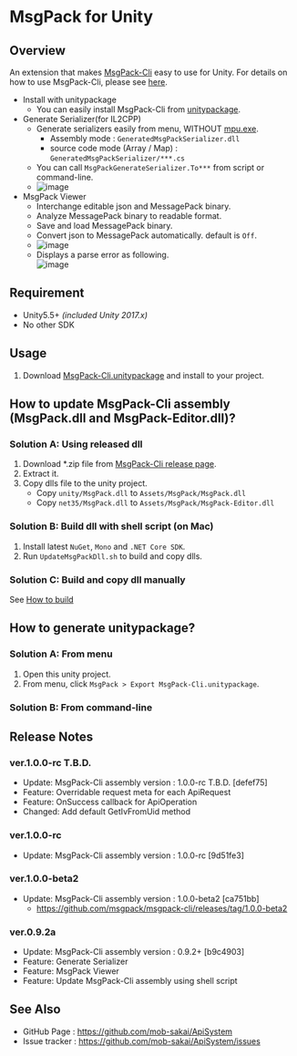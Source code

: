 ﻿MsgPack for Unity
===

## Overview

An extension that makes [MsgPack-Cli](https://github.com/msgpack/MsgPack-Cli) easy to use for Unity.
For details on how to use MsgPack-Cli, please see [here](https://github.com/msgpack/msgpack-cli).

* Install with unitypackage
    * You can easily install MsgPack-Cli from [unitypackage](https://github.com/mob-sakai/MsgPack-Cli/raw/master/unity/MsgPack-Cli.unitypackage).
* Generate Serializer(for IL2CPP)
    * Generate serializers easily from menu, WITHOUT [mpu.exe](https://github.com/msgpack/msgpack-cli/wiki/Xamarin-and-Unity#generate-serializers).
        * Assembly mode : `GeneratedMsgPackSerializer.dll`
        * source code mode (Array / Map) : `GeneratedMsgPackSerializer/***.cs`
    * You can call `MsgPackGenerateSerializer.To***` from script or command-line.
    * ![image](https://user-images.githubusercontent.com/12690315/32209840-b23d98a0-be4d-11e7-94ed-1a6c67a382a2.png)
* MsgPack Viewer
    * Interchange editable json and MessagePack binary.
    * Analyze MessagePack binary to readable format.
    * Save and load MessagePack binary.
    * Convert json to MessagePack automatically. default is `Off`.
    * ![image](https://user-images.githubusercontent.com/12690315/32087322-014220f0-bb16-11e7-806e-1f59ae07677e.png)
    * Displays a parse error as following.  
    ![image](https://user-images.githubusercontent.com/12690315/32474021-b36f08d4-c3ad-11e7-8953-43d4a63f7be4.png)




## Requirement

* Unity5.5+ *(included Unity 2017.x)*
* No other SDK




## Usage

1. Download [MsgPack-Cli.unitypackage](https://github.com/mob-sakai/MsgPack-Cli/raw/master/unity/MsgPack-Cli.unitypackage) and install to your project.




## How to update MsgPack-Cli assembly (MsgPack.dll and MsgPack-Editor.dll)?

### Solution A: Using released dll

1. Download *.zip file from [MsgPack-Cli release page](https://github.com/msgpack/msgpack-cli/releases/).
1. Extract it.
1. Copy dlls file to the unity project.
    * Copy `unity/MsgPack.dll` to `Assets/MsgPack/MsgPack.dll`
    * Copy `net35/MsgPack.dll` to `Assets/MsgPack/MsgPack-Editor.dll`

### Solution B: Build dll with shell script (on Mac) 

1. Install latest `NuGet`, `Mono` and `.NET Core SDK`.
1. Run `UpdateMsgPackDll.sh` to build and copy dlls.

### Solution C: Build and copy dll manually

See [How to build](https://github.com/msgpack/msgpack-cli#how-to-build)




## How to generate unitypackage?

### Solution A: From menu

1. Open this unity project.
1. From menu, click `MsgPack > Export MsgPack-Cli.unitypackage`.

### Solution B: From command-line





## Release Notes

### ver.1.0.0-rc T.B.D.

* Update: MsgPack-Cli assembly version : 1.0.0-rc T.B.D. [defef75]
* Feature: Overridable request meta for each ApiRequest
* Feature: OnSuccess callback for ApiOperation
* Changed: Add default GetIvFromUid method

### ver.1.0.0-rc

* Update: MsgPack-Cli assembly version : 1.0.0-rc [9d51fe3]

### ver.1.0.0-beta2

* Update: MsgPack-Cli assembly version : 1.0.0-beta2 [ca751bb]
    * https://github.com/msgpack/msgpack-cli/releases/tag/1.0.0-beta2

### ver.0.9.2a

* Update: MsgPack-Cli assembly version : 0.9.2+ [b9c4903]
* Feature: Generate Serializer
* Feature: MsgPack Viewer
* Feature: Update MsgPack-Cli assembly using shell script




## See Also

* GitHub Page : https://github.com/mob-sakai/ApiSystem
* Issue tracker : https://github.com/mob-sakai/ApiSystem/issues